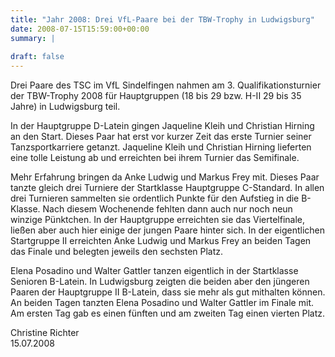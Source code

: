 ```yaml
---
title: "Jahr 2008: Drei VfL-Paare bei der TBW-Trophy in Ludwigsburg"
date: 2008-07-15T15:59:00+00:00
summary: |
    
draft: false
---
```


Drei Paare des TSC im VfL Sindelfingen nahmen am 3. Qualifikationsturnier der TBW-Trophy 2008 für Hauptgruppen (18 bis 29 bzw. H-II 29 bis 35 Jahre) in Ludwigsburg teil.

In der Hauptgruppe D-Latein gingen Jaqueline Kleih und Christian Hirning an den Start. Dieses Paar hat erst vor kurzer Zeit das erste Turnier seiner Tanzsportkarriere getanzt. Jaqueline Kleih und Christian Hirning lieferten eine tolle Leistung ab und erreichten bei ihrem Turnier das Semifinale.

Mehr Erfahrung bringen da Anke Ludwig und Markus Frey mit. Dieses Paar tanzte gleich drei Turniere der Startklasse Hauptgruppe C-Standard. In allen drei Turnieren sammelten sie ordentlich Punkte für den Aufstieg in die B-Klasse. Nach diesem Wochenende fehlten dann auch nur noch neun winzige Pünktchen. In der Hauptgruppe erreichten sie das Viertelfinale, ließen aber auch hier einige der jungen Paare hinter sich. In der eigentlichen Startgruppe II erreichten Anke Ludwig und Markus Frey an beiden Tagen das Finale und belegten jeweils den sechsten Platz.

Elena Posadino und Walter Gattler tanzen eigentlich in der Startklasse Senioren B-Latein. In Ludwigsburg zeigten die beiden aber den jüngeren Paaren der Hauptgruppe II B-Latein, dass sie mehr als gut mithalten können. An beiden Tagen tanzten Elena Posadino und Walter Gattler im Finale mit. Am ersten Tag gab es einen fünften und am zweiten Tag einen vierten Platz.

Christine Richter  
 15.07.2008


